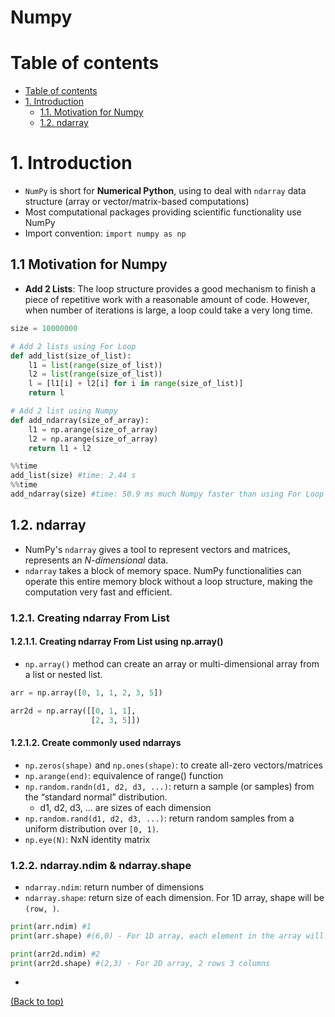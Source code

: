 # Numpy

# Table of contents
- [Table of contents](#table-of-contents)
- [1. Introduction](#1-introduction)
    - [1.1. Motivation for Numpy](#11-motivation-for-numpy)
    - [1.2. ndarray](#12-ndarray)

# 1. Introduction
- `NumPy` is short for **Numerical Python**, using to deal with `ndarray` data structure (array or vector/matrix-based computations)
- Most computational packages providing scientific functionality use NumPy
- Import convention: `import numpy as np`
## 1.1 Motivation for Numpy
- **Add 2 Lists**: The loop structure provides a good mechanism to finish a piece of repetitive work with a reasonable amount of code. However, when number of iterations is large, a loop could take a very long time.

```Python
size = 10000000

# Add 2 lists using For Loop
def add_list(size_of_list):
    l1 = list(range(size_of_list))
    l2 = list(range(size_of_list))
    l = [l1[i] + l2[i] for i in range(size_of_list)]
    return l

# Add 2 list using Numpy 
def add_ndarray(size_of_array):
    l1 = np.arange(size_of_array)
    l2 = np.arange(size_of_array)
    return l1 + l2

%%time
add_list(size) #time: 2.44 s
%%time
add_ndarray(size) #time: 50.9 ms much Numpy faster than using For Loop to add 2 lists
```

## 1.2. ndarray
- NumPy's `ndarray` gives a tool to represent vectors and matrices, represents an *N-dimensional* data.
- `ndarray` takes a block of memory space. NumPy functionalities can operate this entire memory block without a loop structure, making the computation very fast and efficient.
### 1.2.1. Creating ndarray From List
#### 1.2.1.1. Creating ndarray From List using np.array()
- `np.array()` method can  create an array or multi-dimensional array from a list or nested list.
```Python
arr = np.array([0, 1, 1, 2, 3, 5])

arr2d = np.array([[0, 1, 1], 
                  [2, 3, 5]])
```
#### 1.2.1.2. Create commonly used ndarrays
- `np.zeros(shape)` and `np.ones(shape)`: to create all-zero vectors/matrices 
- `np.arange(end)`: equivalence of range() function
- `np.random.randn(d1, d2, d3, ...)`: return a sample (or samples) from the “standard normal” distribution.
    - d1, d2, d3, ... are sizes of each dimension
- `np.random.rand(d1, d2, d3, ...)`: return random samples from a uniform distribution over `[0, 1)`.
- `np.eye(N)`: NxN identity matrix


### 1.2.2. ndarray.ndim & ndarray.shape
- `ndarray.ndim`: return number of dimensions
- `ndarray.shape`: return size of each dimension. For 1D array, shape will be `(row, )`.
```Python
print(arr.ndim) #1
print(arr.shape) #(6,0) - For 1D array, each element in the array will be treated as a row, so it will has 6 rows, 0 column

print(arr2d.ndim) #2
print(arr2d.shape) #(2,3) - For 2D array, 2 rows 3 columns
```
- 

[(Back to top)](#table-of-contents)
